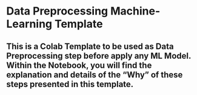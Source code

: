 # Data Preprocessing Machine-Learning Template

## This is a Colab Template to be used as Data Preprocessing step before apply any ML Model. Within the Notebook, you will find the explanation and details of the “Why” of these steps presented in this template.
